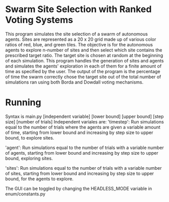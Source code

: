 # Swarm Site Selection with Ranked Voting Systems

This program simulates the site selection of a swarm of autonomous agents. Sites are represented as a 20 x 20 grid made up of various color ratios of red, blue, and green tiles. The objective is for the autonomous agents to explore n-number of sites and then select which site contains the prescribed target ratio. The target site is chosen at random at the beginning of each simulation. This program handles the generation of sites and agents and simulates the agents' exploration in each of them for a finite amount of time as specified by the user. The output of the program is the percentage of time the swarm correctly chose the target site out of the total number of simulations ran using both Borda and Dowdall voting mechanisms.

# Running

Syntax is main.py [independent variable] [lower bound] [upper bound] [step size] [number of trials]
Independent variales are:
'timestep': Run simulations equal to the number of trials where the agents are given a variable amount
	of time, starting from lower bound and increasing by step size to upper bound, to explore sites.
	
'agent': Run simulations equal to the number of trials with a variable number of agents, starting from 
	lower bound and increasing by step size to upper bound, exploring sites.
	
'sites': Run simulations equal to the number of trials with a variable number of sites, starting 
	from lower bound and increasing by step size to upper bound, for the agents to explore.
	
The GUI can be toggled by changing the HEADLESS_MODE variable in enum/constants.py
